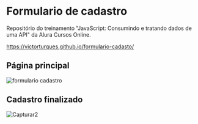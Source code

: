 # Formulario de cadastro
Repositório do treinamento "JavaScript: Consumindo e tratando dados de uma API" da Alura Cursos Online.

https://victorturques.github.io/formulario-cadasto/

## Página principal
![formulario cadastro](https://github.com/victorturques/formulario-cadasto/assets/119813748/2464e824-6722-453c-9efc-9d904fe9257b)


## Cadastro finalizado
![Capturar2](https://github.com/victorturques/formulario-cadasto/assets/119813748/67794351-e0b4-410e-9826-3bf4c97d2289)




